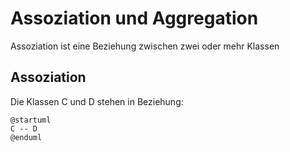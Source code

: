 # Assoziation und Aggregation

Assoziation ist eine Beziehung zwischen zwei oder mehr Klassen

## Assoziation

Die Klassen C und D stehen in Beziehung:

```plantuml
@startuml
C -- D
@enduml
```

